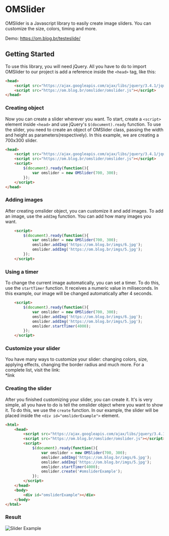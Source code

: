 # OMSlider

OMSlider is a Javascript library to easily create image sliders. You can customize the size, colors, timing and more.

Demo: https://om.blog.br/testeslide/

## Getting Started
To use this library, you will need jQuery. All you have to do to import OMSlider to our project is add a reference inside the  ```<head>``` tag, like this:
```html
<head>
    <script src="https://ajax.googleapis.com/ajax/libs/jquery/3.4.1/jquery.min.js"></script>
    <script src="https://om.blog.br/omslider/omslider.js"></script>
</head>
```

### Creating object
Now you can create a slider wherever you want. To start, create a ```<script>``` element inside ```<head>``` and use jQuery's ```$(document).ready``` function. To use the slider, you need to create an object of OMSlider class, passing the width and height as parameters(respectively). In this example, we are creating a 700x300 slider.
```html
<head>
    <script src="https://ajax.googleapis.com/ajax/libs/jquery/3.4.1/jquery.min.js"></script>
    <script src="https://om.blog.br/omslider/omslider.js"></script>
    <script>
        $(document).ready(function(){
            var omslider = new OMSlider(700, 300);
        });
    </script>
</head>
```

### Adding images
After creating omslider object, you can customize it and add images. 
To add an image, use the ```addImg``` function. You can add how many images you want.
```html
    <script>
        $(document).ready(function(){
            var omslider = new OMSlider(700, 300);
            omslider.addImg('https://om.blog.br/imgs/6.jpg');
            omslider.addImg('https://om.blog.br/imgs/5.jpg');
        });
    </script> 
```

### Using a timer
To change the current image automatically, you can set a timer. To do this, use the ```startTimer``` function. It receives a numeric value in miliseconds. In this example, our image will be changed automatically after 4 seconds.
```html
    <script>
        $(document).ready(function(){
            var omslider = new OMSlider(700, 300);
            omslider.addImg('https://om.blog.br/imgs/6.jpg');
            omslider.addImg('https://om.blog.br/imgs/5.jpg');
            omslider.startTimer(4000);
        });
    </script> 
```

### Customize your slider
You have many ways to customize your slider: changing colors, size, applying effects, changing the border radius and much more.
For a complete list, visit the link:  
*link

### Creating the slider
After you finished customizing your slider, you can create it. It's is very simple, all you have to do is tell the omslider object where you want to show it. To do this, we use the ```create``` function. In our example, the slider will be placed inside the ```<div id="omsliderExample">``` element.
```html
<html>
    <head>
        <script src="https://ajax.googleapis.com/ajax/libs/jquery/3.4.1/jquery.min.js"></script>
        <script src="https://om.blog.br/omslider/omslider.js"></script>
        <script>
            $(document).ready(function(){
                var omslider = new OMSlider(700, 300);
                omslider.addImg('https://om.blog.br/imgs/6.jpg');
                omslider.addImg('https://om.blog.br/imgs/5.jpg');
                omslider.startTimer(4000);
                omslider.create('#omsliderExample');
            });
        </script>
    </head>
    <body>
        <div id="omsliderExample"></div>
    </body>
</html>
```

### Result

![Slider Example](https://om.blog.br/imgs/sliderexample.gif)
